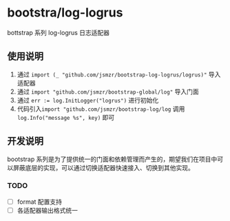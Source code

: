 # bootstra/log-logrus

bottstrap 系列 log-logrus 日志适配器

## 使用说明

1. 通过 `import (_ "github.com/jsmzr/bootstrap-log-logrus/logrus)"` 导入适配器
2. 通过 `import "github.com/jsmzr/bootstrap-global/log"` 导入门面
4. 通过 `err := log.InitLogger("logrus")` 进行初始化
3. 代码引入`import "github.com/jsmzr/bootstrap-log/log` 调用 `log.Info("message %s", key)` 即可

## 开发说明

bootstrap 系列是为了提供统一的门面和依赖管理而产生的，期望我们在项目中可以屏蔽底层的实现，可以通过切换适配器快速接入、切换到其他实现。

### TODO

- [ ] format 配置支持
- [ ] 各适配器输出格式统一